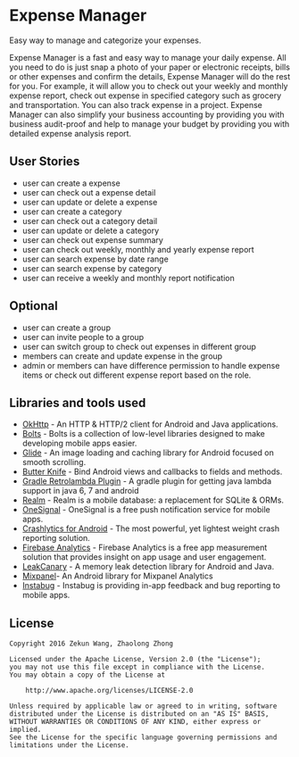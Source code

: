 # Expense Manager

Easy way to manage and categorize your expenses.

Expense Manager is a fast and easy way to manage your daily expense. All you need to do is just snap a photo of your paper or electronic receipts, bills or other expenses and confirm the details, Expense Manager will do the rest for you. For example, it will allow you to check out your weekly and monthly expense report, check out expense in specified category such as grocery and transportation. You can also track expense in a project. Expense Manager can also simplify your business accounting by providing you with business audit-proof and help to manage your budget by providing you with detailed expense analysis report.

## User Stories

- user can create a expense
- user can check out a expense detail
- user can update or delete a expense
- user can create a category
- user can check out a category detail
- user can update or delete a category
- user can check out expense summary
- user can check out weekly, monthly and yearly expense report
- user can search expense by date range
- user can search expense by category
- user can receive a weekly and monthly report notification

## Optional
- user can create a group
- user can invite people to a group
- user can switch group to check out expenses in different group
- members can create and update expense in the group
- admin or members can have difference permission to handle expense items or check out different expense report based on the role.


## Libraries and tools used
- [OkHttp](http://square.github.io/okhttp/) - An HTTP & HTTP/2 client for Android and Java applications.
- [Bolts](http://boltsframework.github.io/Bolts-Android/) - Bolts is a collection of low-level libraries designed to make developing mobile apps easier.
- [Glide](https://github.com/bumptech/glide) - An image loading and caching library for Android focused on smooth scrolling.
- [Butter Knife](http://jakewharton.github.io/butterknife/) - Bind Android views and callbacks to fields and methods.
- [Gradle Retrolambda Plugin](https://github.com/evant/gradle-retrolambda) - A gradle plugin for getting java lambda support in java 6, 7 and android
- [Realm](http://realm.io) - Realm is a mobile database: a replacement for SQLite & ORMs.
- [OneSignal](https://onesignal.com) - OneSignal is a free push notification service for mobile apps.
- [Crashlytics for Android](https://fabric.io/kits/android/crashlytics) - The most powerful, yet lightest weight crash reporting solution.
- [Firebase Analytics](https://firebase.google.com/docs/analytics/) - Firebase Analytics is a free app measurement solution that provides insight on app usage and user engagement.
- [LeakCanary](https://github.com/square/leakcanary) - A memory leak detection library for Android and Java.
- [Mixpanel](http://mixpanel.com/android-analytics/)- An Android library for Mixpanel Analytics
- [Instabug](https://instabug.com/) - Instabug is providing in-app feedback and bug reporting to mobile apps.


## License

    Copyright 2016 Zekun Wang, Zhaolong Zhong

    Licensed under the Apache License, Version 2.0 (the "License");
    you may not use this file except in compliance with the License.
    You may obtain a copy of the License at

        http://www.apache.org/licenses/LICENSE-2.0

    Unless required by applicable law or agreed to in writing, software
    distributed under the License is distributed on an "AS IS" BASIS,
    WITHOUT WARRANTIES OR CONDITIONS OF ANY KIND, either express or implied.
    See the License for the specific language governing permissions and
    limitations under the License.